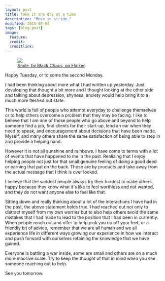```yaml
---
layout: post
title: Take it one day at a time
description: "Move in stride."
modified: 2015-08-04
tags: [blog post]
image:
  feature:
  credit:
  creditlink:
---
```


<figure>
	<a href="https://farm9.staticflickr.com/8305/8015080354_eaabdcdde6_c.jpg"><img src="https://farm9.staticflickr.com/8305/8015080354_eaabdcdde6_c.jpg"></a>
	<figcaption><a href="https://flic.kr/p/ddgo9A" title="Smile, by Black Chaos, on Flicker">Smile, by Black Chaos, on Flicker</a>.</figcaption>
</figure>

Happy Tuesday, or to some the second Monday.

I had been thinking about more what I had written up yesterday. Just developing that thought a bit more and I thought looking at the other side and talking about depression, shyness, anxiety would help bring it to a much more fleshed out state.

This world is full of people who attempt everyday to challenge themselves or to help others overcome a problem that they may be facing. I like to believe that I am one of those people who go above and beyond to help someone find a job, find clients for their start-up, lend an ear when they need to speak, and encouragement about decisions that have been made. Myself, and many others share the same satisfaction of being able to step in and provide a helping hand.

However it is not all sunshine and rainbows. I have come to terms with a lot of events that have happened to me in the past. Realizing that I enjoy helping people not just for that small genuine feeling of doing a good deed or earning that pat on the back. Those are by products and take away from the actual message that I think is over looked. 

I believe that the saddest people always try their hardest to make others happy because they know what it's like to feel worthless and not wanted, and they do not want anyone else to feel like that.

Sitting down and really thinking about a lot of the interactions I have had in the past, the above statement holds true. I had reached out not only to distract myself from my own worries but to also help others avoid the same mistakes that I had made to lead to the position that I had been in currently. When people reach out and offer to help pick you up off your feet, or a friendly bit of advice, remember that we are all human and we all experience life in different ways growing our experience in how we interact and push forward with ourselves retaining the knowledge that we have gained.

Everyone is battling a war inside, some are small and others are on a much more massive scale. Try to keep the thought of that in mind when you see someone reaching out to help.

See you tomorrow.
